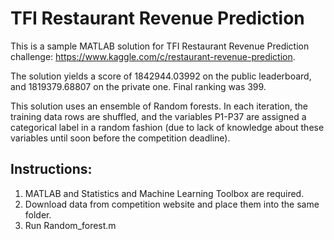 # TFI Restaurant Revenue Prediction
This is a sample MATLAB solution for TFI Restaurant Revenue Prediction challenge:
https://www.kaggle.com/c/restaurant-revenue-prediction.

The solution yields a score of 1842944.03992 on the public leaderboard, and 1819379.68807 on the private one. Final ranking was 399.

This solution uses an ensemble of Random forests. In each iteration, the training data rows are shuffled, and the variables P1-P37 are assigned a categorical label in a random fashion (due to lack of knowledge about these variables until soon before the competition deadline). 

## Instructions:

1. MATLAB and Statistics and Machine Learning Toolbox are required.
2. Download data from competition website and place them into the same folder.
3. Run Random_forest.m


